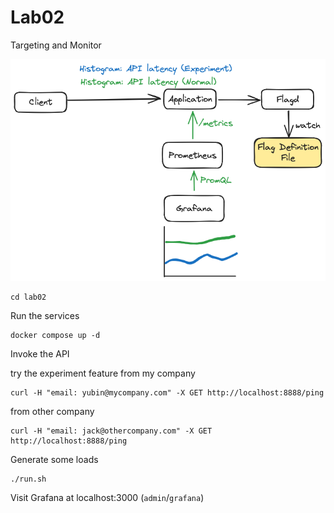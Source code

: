 # Lab02

Targeting and Monitor

![](./images/lab02-arch.excalidraw.png)

```
cd lab02
```

Run the services

```
docker compose up -d
```

Invoke the API

try the experiment feature from my company

```
curl -H "email: yubin@mycompany.com" -X GET http://localhost:8888/ping
```

from other company

```
curl -H "email: jack@othercompany.com" -X GET http://localhost:8888/ping
```

Generate some loads

```
./run.sh
```

Visit Grafana at localhost:3000 (`admin`/`grafana`)

